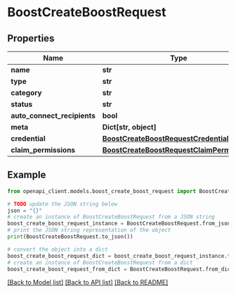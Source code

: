 # BoostCreateBoostRequest


## Properties

Name | Type | Description | Notes
------------ | ------------- | ------------- | -------------
**name** | **str** |  | [optional] 
**type** | **str** |  | [optional] 
**category** | **str** |  | [optional] 
**status** | **str** |  | [optional] 
**auto_connect_recipients** | **bool** |  | [optional] 
**meta** | **Dict[str, object]** |  | [optional] 
**credential** | [**BoostCreateBoostRequestCredential**](BoostCreateBoostRequestCredential.md) |  | 
**claim_permissions** | [**BoostCreateBoostRequestClaimPermissions**](BoostCreateBoostRequestClaimPermissions.md) |  | [optional] 

## Example

```python
from openapi_client.models.boost_create_boost_request import BoostCreateBoostRequest

# TODO update the JSON string below
json = "{}"
# create an instance of BoostCreateBoostRequest from a JSON string
boost_create_boost_request_instance = BoostCreateBoostRequest.from_json(json)
# print the JSON string representation of the object
print(BoostCreateBoostRequest.to_json())

# convert the object into a dict
boost_create_boost_request_dict = boost_create_boost_request_instance.to_dict()
# create an instance of BoostCreateBoostRequest from a dict
boost_create_boost_request_from_dict = BoostCreateBoostRequest.from_dict(boost_create_boost_request_dict)
```
[[Back to Model list]](../README.md#documentation-for-models) [[Back to API list]](../README.md#documentation-for-api-endpoints) [[Back to README]](../README.md)



